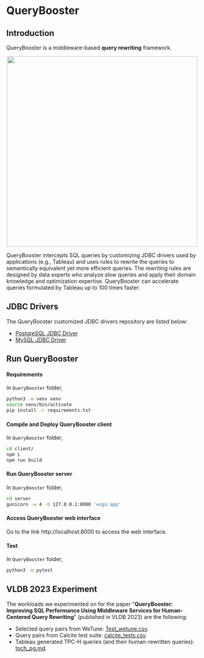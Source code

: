 # QueryBooster

## Introduction
QueryBooster is a middleware-based **query rewriting** framework.

<p align="center">
  <img src="https://github.com/ISG-ICS/QueryBooster/blob/main/pub/framework.png" width="500">
</p>

QueryBooster intercepts SQL queries by customizing JDBC drivers used by applications (e.g., Tableau) and uses rules to rewrite the queries to semantically equivalent yet more efficient queries. The rewriting rules are designed by data experts who analyze slow queries and apply their domain knowledge and optimization expertise. QueryBooster can accelerate queries formulated by Tableau up to 100 times faster.

## JDBC Drivers

The QueryBooster customized JDBC drivers repository are listed below:

 - [PostgreSQL JDBC Driver](https://github.com/ISG-ICS/smart-pgjdbc)
 - [MySQL JDBC Driver](https://github.com/ISG-ICS/smart-mysql-connector-j)

## Run QueryBooster

#### Requirements
In `QueryBooster` folder,
```bash
python3 -m venv venv
source venv/bin/activate
pip install -r requirements.txt
```

#### Compile and Deploy QueryBooster client
In `QueryBooster` folder,
```bash
cd client/
npm i
npm run build
```

#### Run QueryBooster server
In `QueryBooster` folder,
```bash
cd server
gunicorn -w 4 -b 127.0.0.1:8000 'wsgi:app'
```

#### Access QueryBooster web interface
Go to the link http://localhost:8000 to access the web interface.


#### Test
In `QueryBooster` folder,
```bash
python3 -m pytest
```

## VLDB 2023 Experiment
The workloads we experimented on for the paper "**QueryBooster: Improving SQL Performance Using Middleware Services for Human-Centered Query Rewriting**" (published in VLDB 2023) are the following:
 - Selected query pairs from WeTune: [Test_wetune.csv](https://github.com/ISG-ICS/QueryBooster/blob/main/experiments/Test_wetune.csv).
 - Query pairs from Calcite test suite: [calcite_tests.csv](https://github.com/ISG-ICS/QueryBooster/blob/main/experiments/calcite_tests.csv).
 - Tableau generated TPC-H queries (and their human-rewritten queries): [tpch_pg.md](https://github.com/ISG-ICS/QueryBooster/blob/main/experiments/tpch_pg.md).
